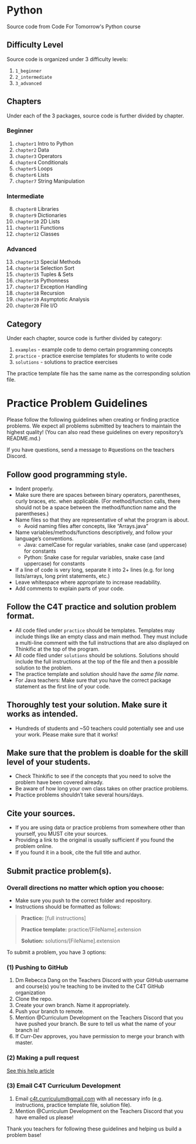 # Python
Source code from Code For Tomorrow's Python course

## Difficulty Level
Source code is organized under 3 difficulty levels:
1. `1_beginner`
2. `2_intermediate`
3. `3_advanced`

## Chapters
Under each of the 3 packages, source code is further divided by chapter.
### Beginner
1. `chapter1` Intro to Python
2. `chapter2` Data
3. `chapter3` Operators
4. `chapter4` Conditionals
5. `chapter5` Loops
6. `chapter6` Lists
7. `chapter7` String Manipulation

### Intermediate
8. `chapter8` Libraries
9. `chapter9` Dictionaries
10. `chapter10` 2D Lists
11. `chapter11` Functions
12. `chapter12` Classes

### Advanced
13. `chapter13` Special Methods
14. `chapter14` Selection Sort
15. `chapter15` Tuples & Sets
16. `chapter16` Pythonness
17. `chapter17` Exception Handling
18. `chapter18` Recursion
19. `chapter19` Asymptotic Analysis
20. `chapter20` File I/O

## Category
Under each chapter, source code is further divided by category:
1. `examples` - example code to demo certain programming concepts
2. `practice` - practice exercise templates for students to write code
3. `solutions` - solutions to practice exercises

The practice template file has the same name as the corresponding solution file.

# Practice Problem Guidelines
Please follow the following guidelines when creating or finding practice problems. We expect all problems submitted by teachers to maintain the highest quality! (You can also read these guidelines on every repository’s README.md.)

If you have questions, send a message to #questions on the teachers Discord.

## Follow good programming style.
* Indent properly.
* Make sure there are spaces between binary operators, parentheses, curly braces, etc. when applicable. (For method/function calls, there should not be a space between the method/function name and the parentheses.)
* Name files so that they are representative of what the program is about.
  * Avoid naming files after concepts, like “Arrays.java”
* Name variables/methods/functions descriptively, and follow your language’s conventions.
  * Java: camelCase for regular variables, snake case (and uppercase) for constants
  * Python: Snake case for regular variables, snake case (and uppercase) for constants
* If a line of code is very long, separate it into 2+ lines (e.g. for long lists/arrays, long print statements, etc.)
* Leave whitespace where appropriate to increase readability.
* Add comments to explain parts of your code.

## Follow the C4T practice and solution problem format.
* All code filed under `practice` should be templates. Templates may include things like an empty class and main method. They must include a multi-line comment with the full instructions that are also displayed on Thinkific at the top of the program.
* All code filed under `solutions` should be solutions. Solutions should include the full instructions at the top of the file and then a possible solution to the problem.
* The practice template and solution should have *the same file name.*
* For Java teachers: Make sure that you have the correct package statement as the first line of your code.

## Thoroughly test your solution. Make sure it works as intended.
* Hundreds of students and ~50 teachers could potentially see and use your work. Please make sure that it works!

## Make sure that the problem is doable for the skill level of your students.
* Check Thinkific to see if the concepts that you need to solve the problem have been covered already.
* Be aware of how long your own class takes on other practice problems.
* Practice problems shouldn’t take several hours/days.

## Cite your sources.
* If you are using data or practice problems from somewhere other than yourself, you MUST cite your sources. 
* Providing a link to the original is usually sufficient if you found the problem online. 
* If you found it in a book, cite the full title and author.

## Submit practice problem(s).
### Overall directions no matter which option you choose:
* Make sure you push to the correct folder and repository.
* Instructions should be formatted as follows:

> **Practice:** [full instructions]
>
> **Practice template:** practice/[FileName].extension
>
> **Solution:** solutions/[FileName].extension

To submit a problem, you have 3 options:

### (1) Pushing to GitHub
1. Dm Rebecca Dang on the Teachers Discord with your GitHub username and course(s) you’re teaching to be invited to the C4T GitHub organization
2. Clone the repo.
3. Create your own branch. Name it appropriately.
4. Push your branch to remote.
5. Mention @Curriculum Development on the Teachers Discord that you have pushed your branch. Be sure to tell us what the name of your branch is!
6. If Curr-Dev approves, you have permission to merge your branch with master.

### (2) Making a pull request
[See this help article](https://help.github.com/en/github/collaborating-with-issues-and-pull-requests/about-pull-requests)

### (3) Email C4T Curriculum Development
1. Email [c4t.curriculum@gmail.com](mailto:c4t.curriculum@gmail.com) with all necessary info (e.g. instructions, practice template file, solution file). 
2. Mention @Curriculum Development on the Teachers Discord that you have emailed us please!


Thank you teachers for following these guidelines and helping us build a problem base!
